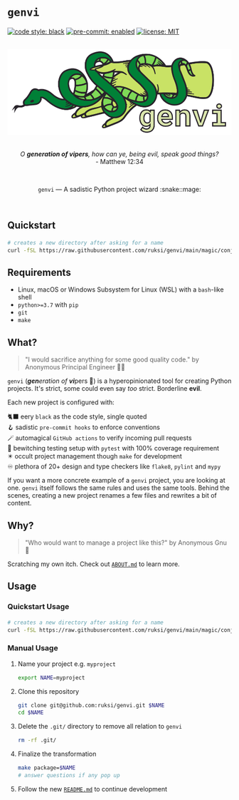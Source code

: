 # `genvi`

[![code style: black](https://img.shields.io/badge/code%20style-black-000000.svg)](https://github.com/psf/black)
[![pre-commit: enabled](https://img.shields.io/badge/pre--commit-enabled-brightgreen?logo=pre-commit&logoColor=white)](https://github.com/pre-commit/pre-commit)
[![license: MIT](https://img.shields.io/badge/License-MIT-brightgreen.svg)](https://opensource.org/licenses/MIT)

<br/>
<div align="center">
<img src="https://github.com/ruksi/genvi/blob/main/images/genvi.svg"  alt="genvi logo"/>
</div>
<br/>
<p align="center">
<i>
O <b>generation of vipers</b>, how can ye, being evil, speak good things?
</i>
<br/>
- Matthew 12:34
</p>
<br/>
<p align="center">
<code>genvi</code> — A sadistic Python project wizard :snake::mage:
</p>
<br/>

## Quickstart

```bash
# creates a new directory after asking for a name
curl -fSL https://raw.githubusercontent.com/ruksi/genvi/main/magic/conjure.sh | bash
```

## Requirements

* Linux, macOS or Windows Subsystem for Linux (WSL) with a `bash`-like shell
* `python>=3.7` with `pip`
* `git`
* `make`

## What?

> "I would sacrifice anything for some good quality code."
> by Anonymous Principal Engineer :woman_technologist:

`genvi` (<i><b>gen</b>eration of <b>vi</b></i>pers :snake:) is a hyperopinionated
tool for creating Python projects. It's strict, some could even say _too_ strict.
Borderline __evil__.

Each new project is configured with:

:black_cat: eery `black` as the code style, single quoted
<br/>
:hook: sadistic `pre-commit hooks` to enforce conventions
<br/>
:magic_wand: automagical `GitHub actions` to verify incoming pull requests
<br/>
:mage: bewitching testing setup with `pytest` with 100% coverage requirement
<br/>
:eight_pointed_black_star: occult project management though `make` for development
<br/>
:infinity: plethora of 20+ design and type checkers like `flake8`, `pylint` and `mypy`

If you want a more concrete example of a `genvi` project, you are looking at one.
`genvi` itself follows the same rules and uses the same tools. Behind the scenes,
creating a new project renames a few files and rewrites a bit of content.

## Why?

> "Who would want to manage a project like this?"
> by Anonymous Gnu :water_buffalo:

Scratching my own itch. Check out [`ABOUT.md`](ABOUT.md) to learn more.

## Usage

### Quickstart Usage

```bash
# creates a new directory after asking for a name
curl -fSL https://raw.githubusercontent.com/ruksi/genvi/main/magic/conjure.sh | bash
```

### Manual Usage

1. Name your project e.g. `myproject`

   ```bash
   export NAME=myproject
   ```

2. Clone this repository

   ```bash
   git clone git@github.com:ruksi/genvi.git $NAME
   cd $NAME
   ```

3. Delete the `.git/` directory to remove all relation to `genvi`

   ```bash
   rm -rf .git/
   ```

4. Finalize the transformation

   ```bash
   make package=$NAME
   # answer questions if any pop up
   ```

5. Follow the new [`README.md`](magic/utils/readme_template.md) to continue development
